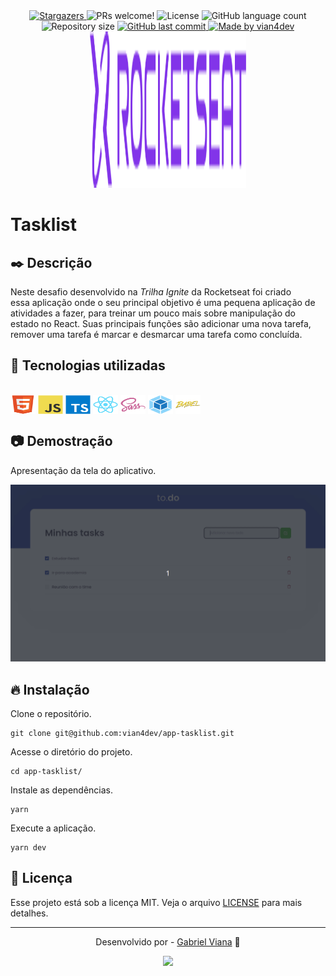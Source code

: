 <div align="center">
  <a href="https://github.com/vian4dev/app-tasklist/stargazers">
    <img alt="Stargazers" src="https://img.shields.io/github/stars/vian4dev/app-tasklist?style=social">
  </a>
  
  <img alt="PRs welcome!" src="https://img.shields.io/static/v1?label=PRs&message=welcome&color=7159c1&labelColor=000000" />
  <img alt="License" src="https://img.shields.io/static/v1?label=license&message=MIT&color=7159c1&labelColor=000000">
  <img alt="GitHub language count" src="https://img.shields.io/github/languages/count/vian4dev/app-tasklist?color=%2304D361">
  <img alt="Repository size" src="https://img.shields.io/github/repo-size/vian4dev/app-tasklist">
	
  <a href="https://github.com/vian4dev/app-tasklist/commits/master">
    <img alt="GitHub last commit" src="https://img.shields.io/github/last-commit/vian4dev/app-tasklist">
  </a>
  
  <a href="https://www.linkedin.com/in/vianadev/">
    <img alt="Made by vian4dev" src="https://img.shields.io/badge/made%20by-vian4dev-%2304D361">
  </a>
</div>

<div align="center">
  <img src="https://raw.githubusercontent.com/vian4dev/vian4dev/bfae0da7d97ab8f10a008d3fdea6f2e2181fa3ca/.github/rocketseat.svg" width="250" height="250" alt="Rocketseat">
</div>

# Tasklist

## ✒️ Descrição
Neste desafio desenvolvido na _Trilha Ignite_ da Rocketseat foi criado essa aplicação onde o seu principal objetivo é uma pequena aplicação de atividades a fazer, para treinar um pouco mais sobre manipulação do estado no React. Suas principais funções são adicionar uma nova tarefa, remover uma tarefa é marcar e desmarcar uma tarefa como concluída.


## 🚀 Tecnologias utilizadas
<div style="display: inline_block"><br>
  <img align="center" alt="img-html" height="30" width="40" src="https://raw.githubusercontent.com/devicons/devicon/master/icons/html5/html5-original.svg">
  
  <img align="center" alt="img-javascript" height="30" width="40" src="https://raw.githubusercontent.com/devicons/devicon/master/icons/javascript/javascript-original.svg">
  
  <img align="center" alt="img-typescript" height="30" width="40" src="https://raw.githubusercontent.com/devicons/devicon/master/icons/typescript/typescript-original.svg">
  
  <img align="center" alt="img-react" height="30" width="40" src="https://raw.githubusercontent.com/devicons/devicon/master/icons/react/react-original.svg">
  
  <img align="center" alt="img-sass" height="30" width="40" src="https://raw.githubusercontent.com/devicons/devicon/master/icons/sass/sass-original.svg">

  <img align="center" alt="img-webpack" height="30" width="40" src="https://raw.githubusercontent.com/devicons/devicon/master/icons/webpack/webpack-original.svg">
  
  <img align="center" alt="img-babel" height="30" width="40" src="https://raw.githubusercontent.com/devicons/devicon/master/icons/babel/babel-original.svg">
</div>

## 📷 Demostração
Apresentação da tela do aplicativo.
<div align="center">
  <img src="./.github/tasklist.gif" alt="tasklist" border="0">
</div>

## 🔥 Instalação
Clone o repositório.
~~~
git clone git@github.com:vian4dev/app-tasklist.git
~~~
Acesse o diretório do projeto.
~~~
cd app-tasklist/
~~~
Instale as dependências.
~~~
yarn
~~~
Execute a aplicação.
~~~
yarn dev
~~~

## 📝 Licença
Esse projeto está sob a licença MIT. Veja o arquivo [LICENSE](LICENSE) para mais detalhes.

---
<div align="center"> 
 <p>Desenvolvido por - <a href="https://github.com/vian4dev">Gabriel Viana</a> 🤖</p>
 
 <a href="https://www.linkedin.com/in/vianadev" target="_blank"><img src="https://img.shields.io/badge/-LinkedIn-%230077B5?style=for-the-badge&logo=linkedin&logoColor=white" target="_blank"></a> 
</div>
